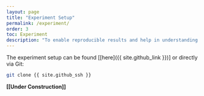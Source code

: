 ```yaml
---
layout: page
title: "Experiment Setup"
permalink: /experiment/
order: 3
toc: Experiment
description: "To enable reproducible results and help in understanding our approach we have open-sourced our full experiment setup including our proof-of-concept implementation of CRDT Web Caching."
---
```


The experiment setup can be found [[here]({{ site.github_link }})] or directly via Git:

```bash
git clone {{ site.github_ssh }}
```

**[[Under Construction]]**
